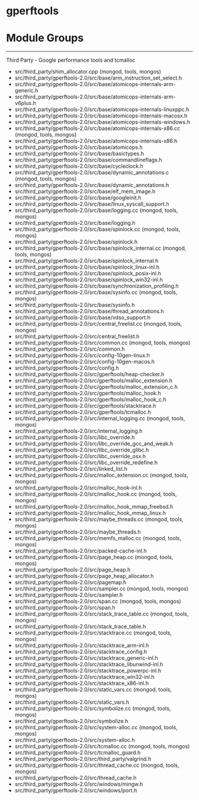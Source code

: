 # gperftools

# Module Groups

-------------

Third Party - Google performance tools and tcmalloc

- src/third\_party/shim\_allocator.cpp   (mongod, tools, mongos)
- src/third\_party/gperftools-2.0/src/base/arm\_instruction\_set\_select.h
- src/third\_party/gperftools-2.0/src/base/atomicops-internals-arm-generic.h
- src/third\_party/gperftools-2.0/src/base/atomicops-internals-arm-v6plus.h
- src/third\_party/gperftools-2.0/src/base/atomicops-internals-linuxppc.h
- src/third\_party/gperftools-2.0/src/base/atomicops-internals-macosx.h
- src/third\_party/gperftools-2.0/src/base/atomicops-internals-windows.h
- src/third\_party/gperftools-2.0/src/base/atomicops-internals-x86.cc   (mongod, tools, mongos)
- src/third\_party/gperftools-2.0/src/base/atomicops-internals-x86.h
- src/third\_party/gperftools-2.0/src/base/atomicops.h
- src/third\_party/gperftools-2.0/src/base/basictypes.h
- src/third\_party/gperftools-2.0/src/base/commandlineflags.h
- src/third\_party/gperftools-2.0/src/base/cycleclock.h
- src/third\_party/gperftools-2.0/src/base/dynamic\_annotations.c   (mongod, tools, mongos)
- src/third\_party/gperftools-2.0/src/base/dynamic\_annotations.h
- src/third\_party/gperftools-2.0/src/base/elf\_mem\_image.h
- src/third\_party/gperftools-2.0/src/base/googleinit.h
- src/third\_party/gperftools-2.0/src/base/linux\_syscall\_support.h
- src/third\_party/gperftools-2.0/src/base/logging.cc   (mongod, tools, mongos)
- src/third\_party/gperftools-2.0/src/base/logging.h
- src/third\_party/gperftools-2.0/src/base/spinlock.cc   (mongod, tools, mongos)
- src/third\_party/gperftools-2.0/src/base/spinlock.h
- src/third\_party/gperftools-2.0/src/base/spinlock\_internal.cc   (mongod, tools, mongos)
- src/third\_party/gperftools-2.0/src/base/spinlock\_internal.h
- src/third\_party/gperftools-2.0/src/base/spinlock\_linux-inl.h
- src/third\_party/gperftools-2.0/src/base/spinlock\_posix-inl.h
- src/third\_party/gperftools-2.0/src/base/spinlock\_win32-inl.h
- src/third\_party/gperftools-2.0/src/base/synchronization\_profiling.h
- src/third\_party/gperftools-2.0/src/base/sysinfo.cc   (mongod, tools, mongos)
- src/third\_party/gperftools-2.0/src/base/sysinfo.h
- src/third\_party/gperftools-2.0/src/base/thread\_annotations.h
- src/third\_party/gperftools-2.0/src/base/vdso\_support.h
- src/third\_party/gperftools-2.0/src/central\_freelist.cc   (mongod, tools, mongos)
- src/third\_party/gperftools-2.0/src/central\_freelist.h
- src/third\_party/gperftools-2.0/src/common.cc   (mongod, tools, mongos)
- src/third\_party/gperftools-2.0/src/common.h
- src/third\_party/gperftools-2.0/src/config-10gen-linux.h
- src/third\_party/gperftools-2.0/src/config-10gen-macos.h
- src/third\_party/gperftools-2.0/src/config.h
- src/third\_party/gperftools-2.0/src/gperftools/heap-checker.h
- src/third\_party/gperftools-2.0/src/gperftools/malloc\_extension.h
- src/third\_party/gperftools-2.0/src/gperftools/malloc\_extension\_c.h
- src/third\_party/gperftools-2.0/src/gperftools/malloc\_hook.h
- src/third\_party/gperftools-2.0/src/gperftools/malloc\_hook\_c.h
- src/third\_party/gperftools-2.0/src/gperftools/stacktrace.h
- src/third\_party/gperftools-2.0/src/gperftools/tcmalloc.h
- src/third\_party/gperftools-2.0/src/internal\_logging.cc   (mongod, tools, mongos)
- src/third\_party/gperftools-2.0/src/internal\_logging.h
- src/third\_party/gperftools-2.0/src/libc\_override.h
- src/third\_party/gperftools-2.0/src/libc\_override\_gcc\_and\_weak.h
- src/third\_party/gperftools-2.0/src/libc\_override\_glibc.h
- src/third\_party/gperftools-2.0/src/libc\_override\_osx.h
- src/third\_party/gperftools-2.0/src/libc\_override\_redefine.h
- src/third\_party/gperftools-2.0/src/linked\_list.h
- src/third\_party/gperftools-2.0/src/malloc\_extension.cc   (mongod, tools, mongos)
- src/third\_party/gperftools-2.0/src/malloc\_hook-inl.h
- src/third\_party/gperftools-2.0/src/malloc\_hook.cc   (mongod, tools, mongos)
- src/third\_party/gperftools-2.0/src/malloc\_hook\_mmap\_freebsd.h
- src/third\_party/gperftools-2.0/src/malloc\_hook\_mmap\_linux.h
- src/third\_party/gperftools-2.0/src/maybe\_threads.cc   (mongod, tools, mongos)
- src/third\_party/gperftools-2.0/src/maybe\_threads.h
- src/third\_party/gperftools-2.0/src/memfs\_malloc.cc   (mongod, tools, mongos)
- src/third\_party/gperftools-2.0/src/packed-cache-inl.h
- src/third\_party/gperftools-2.0/src/page\_heap.cc   (mongod, tools, mongos)
- src/third\_party/gperftools-2.0/src/page\_heap.h
- src/third\_party/gperftools-2.0/src/page\_heap\_allocator.h
- src/third\_party/gperftools-2.0/src/pagemap.h
- src/third\_party/gperftools-2.0/src/sampler.cc   (mongod, tools, mongos)
- src/third\_party/gperftools-2.0/src/sampler.h
- src/third\_party/gperftools-2.0/src/span.cc   (mongod, tools, mongos)
- src/third\_party/gperftools-2.0/src/span.h
- src/third\_party/gperftools-2.0/src/stack\_trace\_table.cc   (mongod, tools, mongos)
- src/third\_party/gperftools-2.0/src/stack\_trace\_table.h
- src/third\_party/gperftools-2.0/src/stacktrace.cc   (mongod, tools, mongos)
- src/third\_party/gperftools-2.0/src/stacktrace\_arm-inl.h
- src/third\_party/gperftools-2.0/src/stacktrace\_config.h
- src/third\_party/gperftools-2.0/src/stacktrace\_generic-inl.h
- src/third\_party/gperftools-2.0/src/stacktrace\_libunwind-inl.h
- src/third\_party/gperftools-2.0/src/stacktrace\_powerpc-inl.h
- src/third\_party/gperftools-2.0/src/stacktrace\_win32-inl.h
- src/third\_party/gperftools-2.0/src/stacktrace\_x86-inl.h
- src/third\_party/gperftools-2.0/src/static\_vars.cc   (mongod, tools, mongos)
- src/third\_party/gperftools-2.0/src/static\_vars.h
- src/third\_party/gperftools-2.0/src/symbolize.cc   (mongod, tools, mongos)
- src/third\_party/gperftools-2.0/src/symbolize.h
- src/third\_party/gperftools-2.0/src/system-alloc.cc   (mongod, tools, mongos)
- src/third\_party/gperftools-2.0/src/system-alloc.h
- src/third\_party/gperftools-2.0/src/tcmalloc.cc   (mongod, tools, mongos)
- src/third\_party/gperftools-2.0/src/tcmalloc\_guard.h
- src/third\_party/gperftools-2.0/src/third\_party/valgrind.h
- src/third\_party/gperftools-2.0/src/thread\_cache.cc   (mongod, tools, mongos)
- src/third\_party/gperftools-2.0/src/thread\_cache.h
- src/third\_party/gperftools-2.0/src/windows/mingw.h
- src/third\_party/gperftools-2.0/src/windows/port.h
